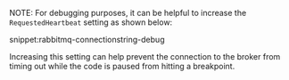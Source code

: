 NOTE: For debugging purposes, it can be helpful to increase the `RequestedHeartbeat` setting as shown below:

snippet:rabbitmq-connectionstring-debug

Increasing this setting can help prevent the connection to the broker from timing out while the code is paused from hitting a breakpoint.